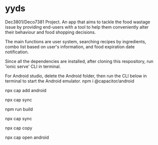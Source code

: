 # yyds

Dec3801/Deco7381 Project. An app that aims to tackle the food wastage issue by providing end-users with a tool to help them conveniently alter their behaviour and food shopping decisions. 

The main functions are user system, searching recipes by ingredients, combo list based on user's information, and food expiration date notification. 

Since all the dependencies are installed, after cloning this respository, run 'ionic serve' CLI in terminal. 

For Android studio, delete the Android folder, then run the CLI below in terminal to start the Android emulator. 
npm i @capacitor/android   

npx cap add android    

npx cap sync

npm run build   

npx cap sync   

npx cap copy   

npx cap open android
